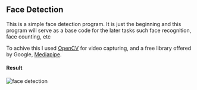 ## Face Detection 
This is a simple face detection program. It is just the beginning and this program will serve as a base code for the later tasks such face recognition, face counting, etc

To achive this I used [OpenCV](https://opencv.org/) for video capturing, and a free library offered by Google, [Mediapipe](https://mediapipe.dev/). 

#### Result
![face detection](https://user-images.githubusercontent.com/68144408/134694710-87631749-6a8f-4cf9-9e18-a736ce43d8dd.gif)


